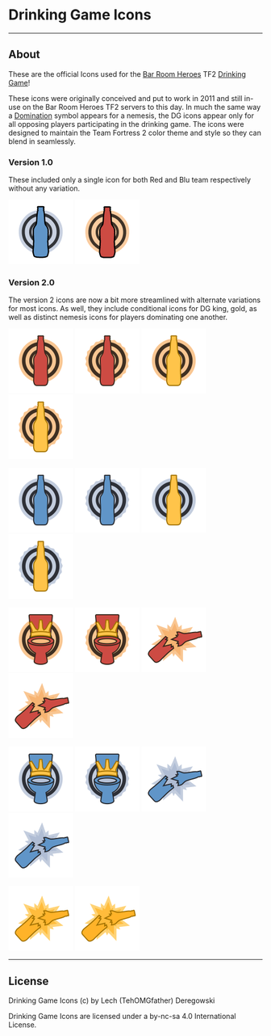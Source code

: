 
# Drinking Game Icons

--------------------------------------------------------------------------------

## About
These are the official Icons used for the [Bar Room Heroes](http://www.team-brh.com/) TF2 [Drinking Game](https://github.com/codingprimate/drinkinggame)!

These icons were originally conceived and put to work in 2011 and still in-use on the Bar Room Heroes TF2 servers to this day. In much the same way a [Domination](https://wiki.teamfortress.com/wiki/Domination) symbol appears for a nemesis, the DG icons appear only for all opposing players participating in the drinking game. The icons were designed to maintain the Team Fortress 2 color theme and style so they can blend in seamlessly.

### Version 1.0
These included only a single icon for both Red and Blu team respectively without any variation.

![DG Blu](/v1/png/DG_blu128.png) ![DG Red](/v1/png/DG_red128.png)

### Version 2.0
The version 2 icons are now a bit more streamlined with alternate variations for most icons. As well, they include conditional icons for DG king, gold, as well as distinct nemesis icons for players dominating one another.

![DG Red](/v2/png/DG_red.png) ![DG Redcap](/v2/png/DG_red_cap.png) ![DG Redgold](/v2/png/DG_red_gold.png) ![DG Redgoldcap](/v2/png/DG_red_goldcap.png)

![DG Blu](/v2/png/DG_blu.png) ![DG Blucap](/v2/png/DG_blu_cap.png) ![DG Blugold](/v2/png/DG_blu_gold.png) ![DG Blugoldcap](/v2/png/DG_blu_goldcap.png)

![DG Red](/v2/png/DG_red_king.png) ![DG Redkingcap](/v2/png/DG_red_kingcap.png) ![DG Rednemesis](/v2/png/DG_red_nemesis.png) ![DG Rednemesisfull](/v2/png/DG_red_nemesisfull.png)

![DG Bluking](/v2/png/DG_blu_king.png) ![DG Blukingcap](/v2/png/DG_blu_kingcap.png) ![DG Blunemesis](/v2/png/DG_blu_nemesis.png) ![DG Blunemesisfull](/v2/png/DG_blu_nemesisfull.png)

![DG GoldNemesis](/v2/png/DG_gold_nemesis.png) ![DG GoldNemesisfull](/v2/png/DG_gold_nemesisfull.png)

--------------------------------------------------------------------------------

## License
Drinking Game Icons (c) by Lech (TehOMGfather) Deregowski

Drinking Game Icons are licensed under a by-nc-sa 4.0 International License.
